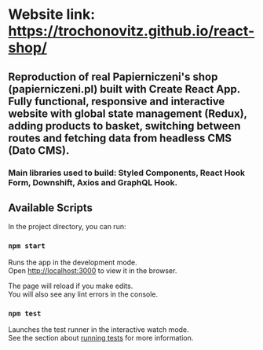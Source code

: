 # Website link: https://trochonovitz.github.io/react-shop/

## Reproduction of real Papierniczeni's shop (papierniczeni.pl) built with Create React App. Fully functional, responsive and interactive website with global state management (Redux), adding products to basket, switching between routes and fetching data from headless CMS (Dato CMS).

### Main libraries used to build: Styled Components, React Hook Form, Downshift, Axios and GraphQL Hook.

## Available Scripts

In the project directory, you can run:

### `npm start`

Runs the app in the development mode.\
Open [http://localhost:3000](http://localhost:3000) to view it in the browser.

The page will reload if you make edits.\
You will also see any lint errors in the console.

### `npm test`

Launches the test runner in the interactive watch mode.\
See the section about [running tests](https://facebook.github.io/create-react-app/docs/running-tests) for more information.
